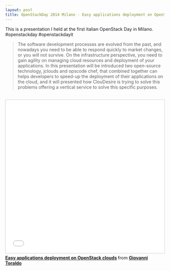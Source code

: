 ```yaml
---
layout: post
title: OpenStackDay 2014 Milano - Easy applications deployment on OpenStack clouds
---
```


This is a presentation I held at the first italian OpenStack Day in Milano. #openstackday #openstackdayit


> The software development processes are evolved from the past, and nowadays you need to be able to respond quickly to market changes, or you will not survive. On the infrastructure perspective, you need to gain agility on managing cloud resources and deployment of your applications. In this presentation will be introduced two open-source technology, jclouds and opscode chef, that combined together can helps developers to speed-up the deployment of their applications on the cloud, and it will presented how ClouDesire is trying to solve this problems offering a vertical service to solve this specific purposes.

<br/>

<iframe src="//www.slideshare.net/slideshow/embed_code/35318070?rel=0" width="597" height="486" frameborder="0" marginwidth="0" marginheight="0" scrolling="no" style="border:1px solid #CCC; border-width:1px; margin-bottom:5px; max-width: 100%;" allowfullscreen> </iframe> <div style="margin-bottom:5px"> <strong> <a href="https://www.slideshare.net/gionn2/open-stackdaymilano2014" title="Easy applications deployment on OpenStack clouds" target="_blank">Easy applications deployment on OpenStack clouds</a> </strong> from <strong><a href="http://www.slideshare.net/gionn2" target="_blank">Giovanni Toraldo</a></strong> </div>
